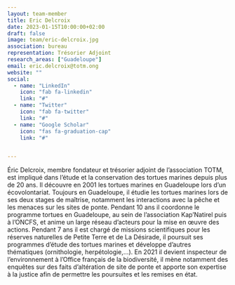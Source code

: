 ```yaml
---
layout: team-member
title: Eric Delcroix
date: 2023-01-15T10:00:00+02:00
draft: false
image: team/eric-delcroix.jpg
association: bureau
representation: Trésorier Adjoint
research_areas: ["Guadeloupe"]
email: eric.delcroix@totm.ong
website: ""
social:
  - name: "LinkedIn"
    icon: "fab fa-linkedin"
    link: "#"
  - name: "Twitter"
    icon: "fab fa-twitter"
    link: "#"
  - name: "Google Scholar"
    icon: "fas fa-graduation-cap"
    link: "#"


---
```


	
Éric Delcroix, membre fondateur et trésorier adjoint de l’association TOTM, est impliqué dans l’étude et la conservation des tortues marines depuis plus de 20 ans. Il découvre en 2001 les tortues marines en Guadeloupe lors d’un écovolontariat.  Toujours en Guadeloupe, il étudie les tortues marines lors de ses deux stages de maîtrise, notamment les interactions avec la pêche et les menaces sur les sites de ponte. Pendant 10 ans il coordonne le programme tortues en Guadeloupe, au sein de l’association Kap’Natirel puis à l’ONCFS, et anime un large réseau d’acteurs pour la mise en œuvre des actions. Pendant 7 ans il est chargé de missions scientifiques pour les réserves naturelles de Petite Terre et de La Désirade, il poursuit ses programmes d’étude des tortues marines et développe d’autres thématiques (ornithologie, herpétologie,…).  En 2021 il devient inspecteur de l’environnement à l’Office français de la biodiversité, il mène notamment des enquêtes sur des faits d’altération de site de ponte et apporte son expertise à la justice afin de permettre les poursuites et les remises en état.
